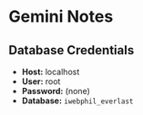 # Gemini Notes

## Database Credentials

*   **Host:** localhost
*   **User:** root
*   **Password:** (none)
*   **Database:** `iwebphil_everlast`